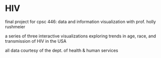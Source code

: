 # HIV
final project for cpsc 446: data and information visualization with prof. holly rushmeier

a series of three interactive visualizations exploring trends in age, race, and transmission of HIV in the USA

all data courtesy of the dept. of health & human services
